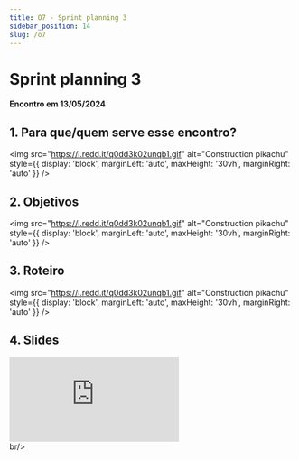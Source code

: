 ```yaml
---
title: O7 - Sprint planning 3
sidebar_position: 14
slug: /o7
---
```


# Sprint planning 3

**Encontro em 13/05/2024**

## 1. Para que/quem serve esse encontro?
<img 
  src="https://i.redd.it/q0dd3k02unqb1.gif"
  alt="Construction pikachu" 
  style={{ 
    display: 'block',
    marginLeft: 'auto',
    maxHeight: '30vh',
    marginRight: 'auto'
  }} 
/>
<br/>

## 2. Objetivos
<img 
  src="https://i.redd.it/q0dd3k02unqb1.gif"
  alt="Construction pikachu" 
  style={{ 
    display: 'block',
    marginLeft: 'auto',
    maxHeight: '30vh',
    marginRight: 'auto'
  }} 
/>
<br/>

## 3. Roteiro 
<img 
  src="https://i.redd.it/q0dd3k02unqb1.gif"
  alt="Construction pikachu" 
  style={{ 
    display: 'block',
    marginLeft: 'auto',
    maxHeight: '30vh',
    marginRight: 'auto'
  }} 
/>
<br/>

## 4. Slides 

<div style={{ textAlign: 'center' }}>
    <iframe 
        style={{
            display: 'block',
            margin: 'auto',
            width: '100%',
            height: '50vh',
        }}
        src="https://slides.com/rodrigomangoninicola/m6-ec-encontros/embed#/orientacao7"
        frameborder="0" 
        allowFullScreen>
    </iframe>
</div>
br/>
